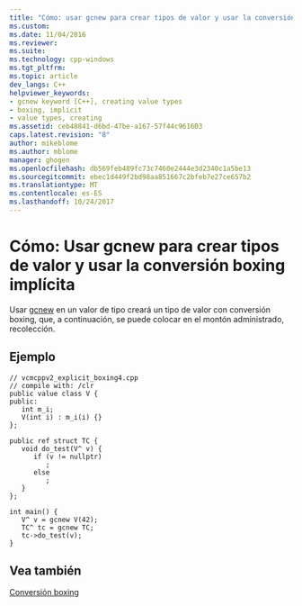 ```yaml
---
title: "Cómo: usar gcnew para crear tipos de valor y usar la conversión Boxing implícita | Documentos de Microsoft"
ms.custom: 
ms.date: 11/04/2016
ms.reviewer: 
ms.suite: 
ms.technology: cpp-windows
ms.tgt_pltfrm: 
ms.topic: article
dev_langs: C++
helpviewer_keywords:
- gcnew keyword [C++], creating value types
- boxing, implicit
- value types, creating
ms.assetid: ceb48841-d6bd-47be-a167-57f44c961603
caps.latest.revision: "8"
author: mikeblome
ms.author: mblome
manager: ghogen
ms.openlocfilehash: db569feb489fc73c7460e2444e3d2340c1a5be13
ms.sourcegitcommit: ebec1d449f2bd98aa851667c2bfeb7e27ce657b2
ms.translationtype: MT
ms.contentlocale: es-ES
ms.lasthandoff: 10/24/2017
---
```

# <a name="how-to-use-gcnew-to-create-value-types-and-use-implicit-boxing"></a>Cómo: Usar gcnew para crear tipos de valor y usar la conversión boxing implícita
Usar [gcnew](../windows/ref-new-gcnew-cpp-component-extensions.md) en un valor de tipo creará un tipo de valor con conversión boxing, que, a continuación, se puede colocar en el montón administrado, recolección.  
  
## <a name="example"></a>Ejemplo  
  
```  
// vcmcppv2_explicit_boxing4.cpp  
// compile with: /clr  
public value class V {  
public:  
   int m_i;  
   V(int i) : m_i(i) {}  
};  
  
public ref struct TC {  
   void do_test(V^ v) {  
      if (v != nullptr)  
         ;  
      else  
         ;  
   }  
};  
  
int main() {  
   V^ v = gcnew V(42);  
   TC^ tc = gcnew TC;  
   tc->do_test(v);  
}  
```  
  
## <a name="see-also"></a>Vea también  
 [Conversión boxing](../windows/boxing-cpp-component-extensions.md)